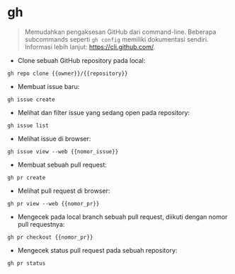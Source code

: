 # gh

> Memudahkan pengaksesan GitHub dari command-line.
> Beberapa subcommands seperti `gh config` memiliki dokumentasi sendiri.
> Informasi lebih lanjut: <https://cli.github.com/>.

- Clone sebuah GitHub repository pada local:

`gh repo clone {{owner}}/{{repository}}`

- Membuat issue baru:

`gh issue create`

- Melihat dan filter issue yang sedang open pada repository:

`gh issue list`

- Melihat issue di browser:

`gh issue view --web {{nomor_issue}}`

- Membuat sebuah pull request:

`gh pr create`

- Melihat pull request di browser:

`gh pr view --web {{nomor_pr}}`

- Mengecek pada local branch sebuah pull request, diikuti dengan nomor pull requestnya:

`gh pr checkout {{nomor_pr}}`

- Mengecek status pull request pada sebuah repository:

`gh pr status`
